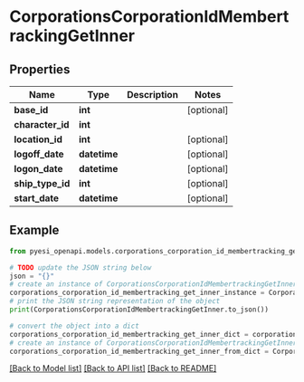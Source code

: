# CorporationsCorporationIdMembertrackingGetInner


## Properties

Name | Type | Description | Notes
------------ | ------------- | ------------- | -------------
**base_id** | **int** |  | [optional] 
**character_id** | **int** |  | 
**location_id** | **int** |  | [optional] 
**logoff_date** | **datetime** |  | [optional] 
**logon_date** | **datetime** |  | [optional] 
**ship_type_id** | **int** |  | [optional] 
**start_date** | **datetime** |  | [optional] 

## Example

```python
from pyesi_openapi.models.corporations_corporation_id_membertracking_get_inner import CorporationsCorporationIdMembertrackingGetInner

# TODO update the JSON string below
json = "{}"
# create an instance of CorporationsCorporationIdMembertrackingGetInner from a JSON string
corporations_corporation_id_membertracking_get_inner_instance = CorporationsCorporationIdMembertrackingGetInner.from_json(json)
# print the JSON string representation of the object
print(CorporationsCorporationIdMembertrackingGetInner.to_json())

# convert the object into a dict
corporations_corporation_id_membertracking_get_inner_dict = corporations_corporation_id_membertracking_get_inner_instance.to_dict()
# create an instance of CorporationsCorporationIdMembertrackingGetInner from a dict
corporations_corporation_id_membertracking_get_inner_from_dict = CorporationsCorporationIdMembertrackingGetInner.from_dict(corporations_corporation_id_membertracking_get_inner_dict)
```
[[Back to Model list]](../README.md#documentation-for-models) [[Back to API list]](../README.md#documentation-for-api-endpoints) [[Back to README]](../README.md)


